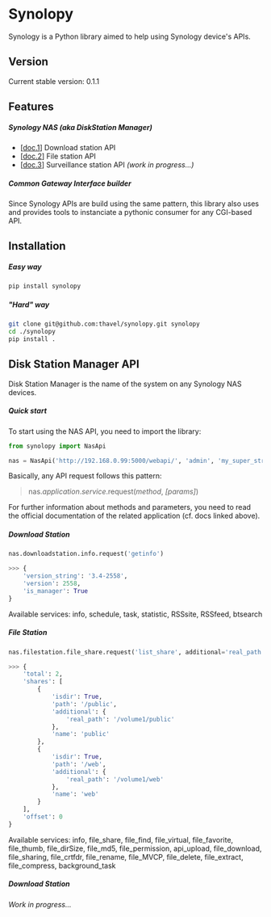 Synolopy
========

Synology is a Python library aimed to help using Synology device's APIs.


Version
-------

Current stable version: 0.1.1


Features
--------

##### Synology NAS (aka DiskStation Manager)
* [[doc.1]] Download station API
* [[doc.2]] File station API
* [[doc.3]] Surveillance station API *(work in progress...)*

##### Common Gateway Interface builder
Since Synology APIs are build using the same pattern, this library also uses and provides tools to instanciate a pythonic consumer for any CGI-based API.


Installation
------------

##### Easy way

```sh
pip install synolopy
```

##### "Hard" way

```sh
git clone git@github.com:thavel/synolopy.git synolopy
cd ./synolopy
pip install .
```


Disk Station Manager API
------------------------

Disk Station Manager is the name of the system on any Synology NAS devices.

##### Quick start

To start using the NAS API, you need to import the library:

```python
from synolopy import NasApi

nas = NasApi('http://192.168.0.99:5000/webapi/', 'admin', 'my_super_strong_password')
```

Basically, any API request follows this pattern:
> nas.*application*.*service*.request(*method*, *[params]*)

For further information about methods and parameters, you need to read the
official documentation of the related application (cf. docs linked above).


##### Download Station

```python
nas.downloadstation.info.request('getinfo')

>>> {
    'version_string': '3.4-2558',
    'version': 2558, 
    'is_manager': True
}
```

Available services:
info, schedule, task, statistic, RSSsite, RSSfeed, btsearch


##### File Station

```python
nas.filestation.file_share.request('list_share', additional='real_path')

>>> {
    'total': 2,
    'shares': [
        {
            'isdir': True,
            'path': '/public',
            'additional': {
                'real_path': '/volume1/public'
            },
            'name': 'public'
        },
        {
            'isdir': True,
            'path': '/web',
            'additional': {
                'real_path': '/volume1/web'
            },
            'name': 'web'
        }
    ],
    'offset': 0
}
```

Available services:
info, file_share, file_find, file_virtual, file_favorite, file_thumb,
file_dirSize, file_md5, file_permission, api_upload, file_download,
file_sharing, file_crtfdr, file_rename, file_MVCP, file_delete, file_extract,
file_compress, background_task


##### Download Station

*Work in progress...*



[doc.1]:http://ukdl.synology.com/download/Document/DeveloperGuide/Synology_Download_Station_Web_API.pdf
[doc.2]:http://ukdl.synology.com/download/Document/DeveloperGuide/Synology_File_Station_API_Guide.pdf
[doc.3]:http://ukdl.synology.com/download/Document/DeveloperGuide/Surveillance_Station_Web_API.pdf
